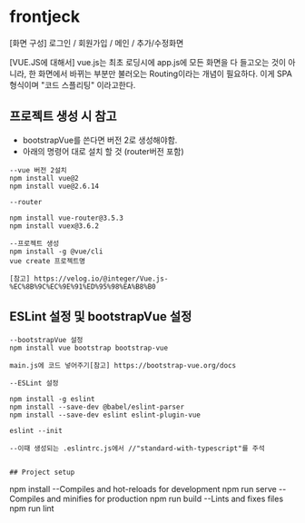 # frontjeck
[화면 구성]
로그인 / 회원가입 / 메인 / 추가/수정화면

[VUE.JS에 대해서]
vue.js는 최초 로딩시에 app.js에 모든 화면을 다 들고오는 것이 아니라, 
한 화면에서 바뀌는 부분만 불러오는 Routing이라는 개념이 필요하다. 이게 SPA 형식이며  "코드 스플리팅" 이라고한다.


## 프로젝트 생성 시 참고
- bootstrapVue를 쓴다면 버전 2로 생성해야함.
- 아래의 명령어 대로 설치 할 것 (router버전 포함)
```
--vue 버전 2설치
npm install vue@2
npm install vue@2.6.14

--router

npm install vue-router@3.5.3
npm install vuex@3.6.2

--프로젝트 생성
npm install -g @vue/cli
vue create 프로젝트명

[참고] https://velog.io/@integer/Vue.js-%EC%8B%9C%EC%9E%91%ED%95%98%EA%B8%B0

```

## ESLint 설정 및 bootstrapVue 설정
```
--bootstrapVue 설정
npm install vue bootstrap bootstrap-vue

main.js에 코드 넣어주기[참고] https://bootstrap-vue.org/docs

--ESLint 설정

npm install -g eslint
npm install --save-dev @babel/eslint-parser
npm install --save-dev eslint eslint-plugin-vue

eslint --init

--이때 생성되는 .eslintrc.js에서 //"standard-with-typescript"를 주석


## Project setup
```
npm install
--Compiles and hot-reloads for development
npm run serve
--Compiles and minifies for production
npm run build
--Lints and fixes files
npm run lint

```


